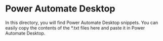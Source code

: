 # Power Automate Desktop

In this directory, you will find Power Automate Desktop snippets. You can easily copy the contents of the *.txt files here and paste it in Power Automate Desktop.
